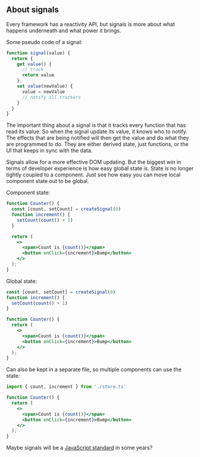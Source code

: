 ## About signals

Every framework has a reactivity API, but signals is more about what happens underneath and what power it brings.

Some pseudo code of a signal:

```js
function signal(value) {
  return {
    get value() {
      // track
      return value
    },
    set value(newValue) {
      value = newValue
      // notify all trackers
    }
  }
}
```

The important thing about a signal is that it tracks every function that has read its value. So when the signal update its value, it knows who to notify. The effects that are being notified will then get the value and do what they are programmed to do. They are either derived state, just functions, or the UI that keeps in sync with the data.

Signals allow for a more effective DOM updating. But the biggest win in terms of developer experience is how easy global state is. State is no longer tightly coupled to a component. Just see how easy you can move local component state out to be global.

Component state:
```jsx
function Counter() {
  const [count, setCount] = createSignal(0)
  function increment() {
    setCount(count() + 1)
  }

  return (
    <>
      <span>Count is {count()}</span>
      <button onClick={increment}>Bump</button>
    </>
  );
}
```

Global state:
```jsx
const [count, setCount] = createSignal(0)
function increment() {
  setCount(count() + 1)
}

function Counter() {
  return (
    <>
      <span>Count is {count()}</span>
      <button onClick={increment}>Bump</button>
    </>
  );
}
```

Can also be kept in a separate file, so multiple components can use the state:
```jsx
import { count, increment } from './store.ts'

function Counter() {
  return (
    <>
      <span>Count is {count()}</span>
      <button onClick={increment}>Bump</button>
    </>
  );
}
```

Maybe signals will be a [JavaScript standard](https://github.com/tc39/proposal-signals) in some years?